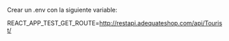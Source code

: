 Crear un .env con la siguiente variable:

REACT_APP_TEST_GET_ROUTE=http://restapi.adequateshop.com/api/Tourist/
